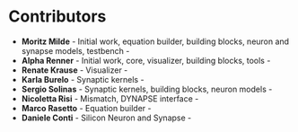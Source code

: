 # Contributors

*  **Moritz Milde** - Initial work, equation builder, building blocks, neuron and synapse models, testbench -
*  **Alpha Renner** - Initial work, core, visualizer, building blocks, tools -
*  **Renate Krause** - Visualizer -
*  **Karla Burelo** - Synaptic kernels -
*  **Sergio Solinas** - Synaptic kernels, building blocks, neuron models -
*  **Nicoletta Risi** - Mismatch, DYNAPSE interface -
*  **Marco Rasetto** - Equation builder -
*  **Daniele Conti** - Silicon Neuron and Synapse -
